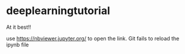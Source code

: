# deeplearningtutorial


At it best!!

use https://nbviewer.jupyter.org/ to open the link. Git fails to reload the ipynb file
